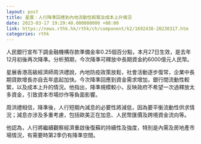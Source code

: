 ```yaml
---
layout: post
title: 星展：人行降準回應到內地流動性較緊及成本上升情況
date: 2023-03-17 19:29:40.000000000 +08:00
link: https://news.rthk.hk/rthk/ch/component/k2/1692438-20230317.htm
categories: rthk
---
```


人民銀行宣布下調金融機構存款準備金率0.25個百分點，本月27日生效，是去年12月初後再次降準。分析預期，今次降準可釋放中長期資金約6000億元人民幣。

星展香港高級經濟師周洪禮說，內地防疫政策放鬆，社會活動逐步復常，企業中長期貸款增長亦自去年底起加快。今次降準回應到資金需求增加，銀行間流動性較緊，以及成本上升的情況。他指出，降準規模較小，反映政府不希望一次過釋放太多資金，引致資本市場炒作等負面影響。

周洪禮相信，降準後，人行短期內減息的必要性將減低，因為要平衡流動性供求情況；減息亦涉及多重考慮，包括歐美正在加息、人民幣匯價及跨境資金流向等。

他認為，人行將繼續觀察經濟重啟後復蘇的持續性及強度，特別是內需及房地產市場情況，有需要時第2季仍有降準空間。
